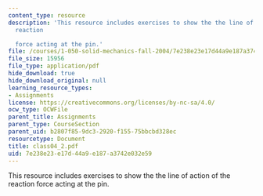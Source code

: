 ```yaml
---
content_type: resource
description: 'This resource includes exercises to show the the line of action of the
  reaction

  force acting at the pin.'
file: /courses/1-050-solid-mechanics-fall-2004/7e238e23e17d44a9e187a3742e032e59_class04_2.pdf
file_size: 15956
file_type: application/pdf
hide_download: true
hide_download_original: null
learning_resource_types:
- Assignments
license: https://creativecommons.org/licenses/by-nc-sa/4.0/
ocw_type: OCWFile
parent_title: Assignments
parent_type: CourseSection
parent_uid: b2807f85-9dc3-2920-f155-75bbcbd328ec
resourcetype: Document
title: class04_2.pdf
uid: 7e238e23-e17d-44a9-e187-a3742e032e59
---
```

This resource includes exercises to show the the line of action of the reaction
force acting at the pin.